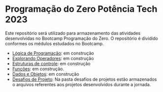 # Programação do Zero Potência Tech 2023
Este repositório será utilizado para armazenamento das atividades desenvolvidas no Bootcamp Programação do Zero. O repositório é dividido conformes os médulos estudados no Bootcamp.
   
- [Lógica de Programação](): em construção
- [Explorando Operadores](): em construção
- [Estruturas de controle](): em construção
- [Funções](https://github.com/Sanderfn/Programacao_do_Zero_Potencia_Tech_2023/tree/main/Funcoes): em construção.
- [Dados e Objetos](https://github.com/Sanderfn/Programacao_do_Zero_Potencia_Tech_2023/tree/main/Dados%20e%20Objetos): em construção
- [Desafios de Projeto](https://github.com/Sanderfn/Programacao_do_Zero_Potencia_Tech_2023/tree/main/Desafios%20de%20Projeto): Na pasta desafios de projetos estão armazenados o arquivos referentes aos projetos desenvolvidos durante a jornada.
